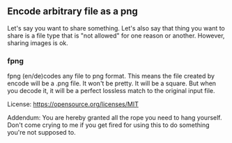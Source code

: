 ## Encode arbitrary file as a png

Let's say you want to share something. Let's also say that thing you want to share is a file type that is "not allowed" for one reason or another. However, sharing images is ok.

### fpng

fpng (en/de)codes any file to png format. This means the file created by encode will be a .png file. It won't be pretty. It will be a square. But when you decode it, it will be a perfect lossless match to the original input file.

License:
https://opensource.org/licenses/MIT

Addendum: 
You are hereby granted all the rope you need to hang yourself. Don't come crying to me if you get fired for using this to do something you're not supposed to.
